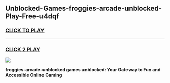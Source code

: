 
## Unblocked-Games-froggies-arcade-unblocked-Play-Free-u4dqf
<h3>
<a href="https://premium76.site?title=froggies-arcade-unblocked&ref=20M">CLICK TO PLAY</a></h3>
<hr>

<h3>
<a href="https://premium76.site?title=froggies-arcade-unblocked&ref=20M">CLICK 2 PLAY</a>
  
</h3>

<a href="https://premium76.site?title=froggies-arcade-unblocked&ref=19M"><img src="https://clearcache.store/games.png"></a>


**froggies-arcade-unblocked games unblocked: Your Gateway to Fun and Accessible Online Gaming**
